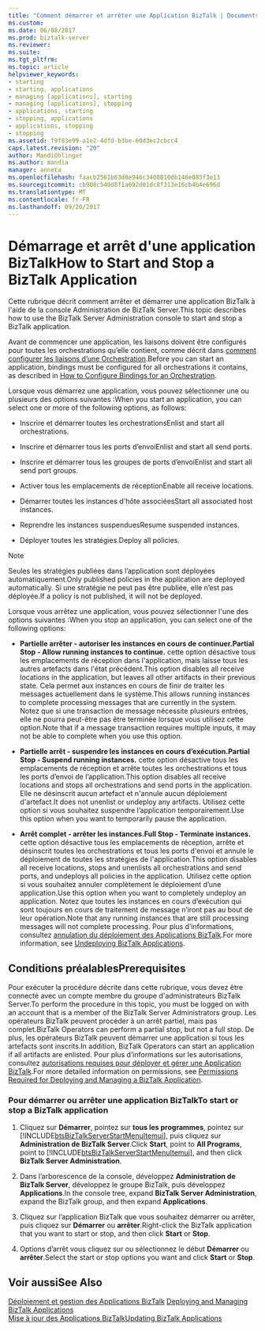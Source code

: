 ```yaml
---
title: "Comment démarrer et arrêter une Application BizTalk | Documents Microsoft"
ms.custom: 
ms.date: 06/08/2017
ms.prod: biztalk-server
ms.reviewer: 
ms.suite: 
ms.tgt_pltfrm: 
ms.topic: article
helpviewer_keywords:
- starting
- starting, applications
- managing [applications], starting
- managing [applications], stopping
- applications, starting
- stopping, applications
- applications, stopping
- stopping
ms.assetid: f9f83e99-a1e2-4dfd-b3be-60d3ec2cbcc4
caps.latest.revision: "20"
author: MandiOhlinger
ms.author: mandia
manager: anneta
ms.openlocfilehash: faacb2561b63d0e946c3408810db146e083f3e13
ms.sourcegitcommit: cb908c540d8f1a692d01dc8f313e16cb4b4e696d
ms.translationtype: MT
ms.contentlocale: fr-FR
ms.lasthandoff: 09/20/2017
---
```

# <a name="how-to-start-and-stop-a-biztalk-application"></a><span data-ttu-id="43903-102">Démarrage et arrêt d'une application BizTalk</span><span class="sxs-lookup"><span data-stu-id="43903-102">How to Start and Stop a BizTalk Application</span></span>
<span data-ttu-id="43903-103">Cette rubrique décrit comment arrêter et démarrer une application BizTalk à l'aide de la console Administration de BizTalk Server.</span><span class="sxs-lookup"><span data-stu-id="43903-103">This topic describes how to use the BizTalk Server Administration console to start and stop a BizTalk application.</span></span>  
  
 <span data-ttu-id="43903-104">Avant de commencer une application, les liaisons doivent être configurés pour toutes les orchestrations qu’elle contient, comme décrit dans [comment configurer les liaisons d’une Orchestration](../core/how-to-configure-bindings-for-an-orchestration.md).</span><span class="sxs-lookup"><span data-stu-id="43903-104">Before you can start an application, bindings must be configured for all orchestrations it contains, as described in [How to Configure Bindings for an Orchestration](../core/how-to-configure-bindings-for-an-orchestration.md).</span></span>  
  
 <span data-ttu-id="43903-105">Lorsque vous démarrez une application, vous pouvez sélectionner une ou plusieurs des options suivantes :</span><span class="sxs-lookup"><span data-stu-id="43903-105">When you start an application, you can select one or more of the following options, as follows:</span></span>  
  
-   <span data-ttu-id="43903-106">Inscrire et démarrer toutes les orchestrations</span><span class="sxs-lookup"><span data-stu-id="43903-106">Enlist and start all orchestrations.</span></span>  
  
-   <span data-ttu-id="43903-107">Inscrire et démarrer tous les ports d’envoi</span><span class="sxs-lookup"><span data-stu-id="43903-107">Enlist and start all send ports.</span></span>  
  
-   <span data-ttu-id="43903-108">Inscrire et démarrer tous les groupes de ports d’envoi</span><span class="sxs-lookup"><span data-stu-id="43903-108">Enlist and start all send port groups.</span></span>  
  
-   <span data-ttu-id="43903-109">Activer tous les emplacements de réception</span><span class="sxs-lookup"><span data-stu-id="43903-109">Enable all receive locations.</span></span>  
  
-   <span data-ttu-id="43903-110">Démarrer toutes les instances d'hôte associées</span><span class="sxs-lookup"><span data-stu-id="43903-110">Start all associated host instances.</span></span>  
  
-   <span data-ttu-id="43903-111">Reprendre les instances suspendues</span><span class="sxs-lookup"><span data-stu-id="43903-111">Resume suspended instances.</span></span>  
  
-   <span data-ttu-id="43903-112">Déployer toutes les stratégies.</span><span class="sxs-lookup"><span data-stu-id="43903-112">Deploy all policies.</span></span>  
  
> [!NOTE]
>  <span data-ttu-id="43903-113">Seules les stratégies publiées dans l’application sont déployées automatiquement.</span><span class="sxs-lookup"><span data-stu-id="43903-113">Only published policies in the application are deployed automatically.</span></span> <span data-ttu-id="43903-114">Si une stratégie ne peut pas être publiée, elle n’est pas déployée.</span><span class="sxs-lookup"><span data-stu-id="43903-114">If a policy is not published, it will not be deployed.</span></span>  
  
 <span data-ttu-id="43903-115">Lorsque vous arrêtez une application, vous pouvez sélectionner l'une des options suivantes :</span><span class="sxs-lookup"><span data-stu-id="43903-115">When you stop an application, you can select one of the following options:</span></span>  
  
-   <span data-ttu-id="43903-116">**Partielle arrêter - autoriser les instances en cours de continuer.**</span><span class="sxs-lookup"><span data-stu-id="43903-116">**Partial Stop - Allow running instances to continue.**</span></span> <span data-ttu-id="43903-117">cette option désactive tous les emplacements de réception dans l'application, mais laisse tous les autres artefacts dans l'état précédent.</span><span class="sxs-lookup"><span data-stu-id="43903-117">This option disables all receive locations in the application, but leaves all other artifacts in their previous state.</span></span> <span data-ttu-id="43903-118">Cela permet aux instances en cours de finir de traiter les messages actuellement dans le système.</span><span class="sxs-lookup"><span data-stu-id="43903-118">This allows running instances to complete processing messages that are currently in the system.</span></span> <span data-ttu-id="43903-119">Notez que si une transaction de message nécessite plusieurs entrées, elle ne pourra peut-être pas être terminée lorsque vous utilisez cette option.</span><span class="sxs-lookup"><span data-stu-id="43903-119">Note that if a message transaction requires multiple inputs, it may not be able to complete when you use this option.</span></span>  
  
-   <span data-ttu-id="43903-120">**Partielle arrêt - suspendre les instances en cours d’exécution.**</span><span class="sxs-lookup"><span data-stu-id="43903-120">**Partial Stop - Suspend running instances.**</span></span> <span data-ttu-id="43903-121">cette option désactive tous les emplacements de réception et arrête toutes les orchestrations et tous les ports d’envoi de l’application.</span><span class="sxs-lookup"><span data-stu-id="43903-121">This option disables all receive locations and stops all orchestrations and send ports in the application.</span></span> <span data-ttu-id="43903-122">Elle ne désinscrit aucun artefact et n'annule aucun déploiement d'artefact.</span><span class="sxs-lookup"><span data-stu-id="43903-122">It does not unenlist or undeploy any artifacts.</span></span> <span data-ttu-id="43903-123">Utilisez cette option si vous souhaitez suspendre l’application temporairement.</span><span class="sxs-lookup"><span data-stu-id="43903-123">Use this option when you want to temporarily pause the application.</span></span>  
  
-   <span data-ttu-id="43903-124">**Arrêt complet - arrêter les instances.**</span><span class="sxs-lookup"><span data-stu-id="43903-124">**Full Stop - Terminate instances.**</span></span> <span data-ttu-id="43903-125">cette option désactive tous les emplacements de réception, arrête et désinscrit toutes les orchestrations et tous les ports d'envoi et annule le déploiement de toutes les stratégies de l'application.</span><span class="sxs-lookup"><span data-stu-id="43903-125">This option disables all receive locations, stops and unenlists all orchestrations and send ports, and undeploys all policies in the application.</span></span> <span data-ttu-id="43903-126">Utilisez cette option si vous souhaitez annuler complètement le déploiement d’une application.</span><span class="sxs-lookup"><span data-stu-id="43903-126">Use this option when you want to completely undeploy an application.</span></span> <span data-ttu-id="43903-127">Notez que toutes les instances en cours d’exécution qui sont toujours en cours de traitement de message n’iront pas au bout de leur opération.</span><span class="sxs-lookup"><span data-stu-id="43903-127">Note that any running instances that are still processing messages will not complete processing.</span></span> <span data-ttu-id="43903-128">Pour plus d’informations, consultez [annulation du déploiement des Applications BizTalk](../core/undeploying-biztalk-applications.md).</span><span class="sxs-lookup"><span data-stu-id="43903-128">For more information, see [Undeploying BizTalk Applications](../core/undeploying-biztalk-applications.md).</span></span>  
  
## <a name="prerequisites"></a><span data-ttu-id="43903-129">Conditions préalables</span><span class="sxs-lookup"><span data-stu-id="43903-129">Prerequisites</span></span>  
 <span data-ttu-id="43903-130">Pour exécuter la procédure décrite dans cette rubrique, vous devez être connecté avec un compte membre du groupe d'administrateurs BizTalk Server.</span><span class="sxs-lookup"><span data-stu-id="43903-130">To perform the procedure in this topic, you must be logged on with an account that is a member of the BizTalk Server Administrators group.</span></span> <span data-ttu-id="43903-131">Les opérateurs BizTalk peuvent procéder à un arrêt partiel, mais pas complet.</span><span class="sxs-lookup"><span data-stu-id="43903-131">BizTalk Operators can perform a partial stop, but not a full stop.</span></span> <span data-ttu-id="43903-132">De plus, les opérateurs BizTalk peuvent démarrer une application si tous les artefacts sont inscrits.</span><span class="sxs-lookup"><span data-stu-id="43903-132">In addition, BizTalk Operators can start an application if all artifacts are enlisted.</span></span> <span data-ttu-id="43903-133">Pour plus d’informations sur les autorisations, consultez [autorisations requises pour déployer et gérer une Application BizTalk](../core/permissions-required-for-deploying-and-managing-a-biztalk-application.md).</span><span class="sxs-lookup"><span data-stu-id="43903-133">For more detailed information on permissions, see [Permissions Required for Deploying and Managing a BizTalk Application](../core/permissions-required-for-deploying-and-managing-a-biztalk-application.md).</span></span>  
  
### <a name="to-start-or-stop-a-biztalk-application"></a><span data-ttu-id="43903-134">Pour démarrer ou arrêter une application BizTalk</span><span class="sxs-lookup"><span data-stu-id="43903-134">To start or stop a BizTalk application</span></span>  
  
1.  <span data-ttu-id="43903-135">Cliquez sur **Démarrer**, pointez sur **tous les programmes**, pointez sur [!INCLUDE[btsBizTalkServerStartMenuItemui](../includes/btsbiztalkserverstartmenuitemui-md.md)], puis cliquez sur **Administration de BizTalk Server**.</span><span class="sxs-lookup"><span data-stu-id="43903-135">Click **Start**, point to **All Programs**, point to [!INCLUDE[btsBizTalkServerStartMenuItemui](../includes/btsbiztalkserverstartmenuitemui-md.md)], and then click **BizTalk Server Administration**.</span></span>  
  
2.  <span data-ttu-id="43903-136">Dans l’arborescence de la console, développez **Administration de BizTalk Server**, développez le groupe BizTalk, puis développez **Applications**.</span><span class="sxs-lookup"><span data-stu-id="43903-136">In the console tree, expand **BizTalk Server Administration**, expand the BizTalk group, and then expand **Applications**.</span></span>  
  
3.  <span data-ttu-id="43903-137">Cliquez sur l’application BizTalk que vous souhaitez démarrer ou arrêter, puis cliquez sur **Démarrer** ou **arrêter**.</span><span class="sxs-lookup"><span data-stu-id="43903-137">Right-click the BizTalk application that you want to start or stop, and then click **Start** or **Stop**.</span></span>  
  
4.  <span data-ttu-id="43903-138">Options d’arrêt vous cliquez sur ou sélectionnez le début **Démarrer** ou **arrêter**.</span><span class="sxs-lookup"><span data-stu-id="43903-138">Select the start or stop options you want and click **Start** or **Stop**.</span></span>  
  
## <a name="see-also"></a><span data-ttu-id="43903-139">Voir aussi</span><span class="sxs-lookup"><span data-stu-id="43903-139">See Also</span></span>  
 <span data-ttu-id="43903-140">[Déploiement et gestion des Applications BizTalk](../core/deploying-and-managing-biztalk-applications.md) </span><span class="sxs-lookup"><span data-stu-id="43903-140">[Deploying and Managing BizTalk Applications](../core/deploying-and-managing-biztalk-applications.md) </span></span>  
 [<span data-ttu-id="43903-141">Mise à jour des Applications BizTalk</span><span class="sxs-lookup"><span data-stu-id="43903-141">Updating BizTalk Applications</span></span>](../core/updating-biztalk-applications.md)